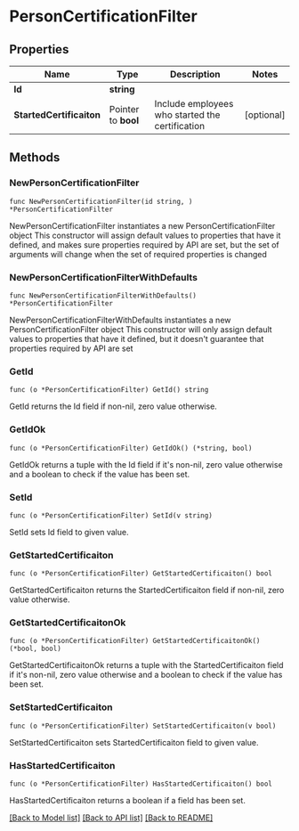 # PersonCertificationFilter

## Properties

Name | Type | Description | Notes
------------ | ------------- | ------------- | -------------
**Id** | **string** |  | 
**StartedCertificaiton** | Pointer to **bool** | Include employees who started the certification | [optional] 

## Methods

### NewPersonCertificationFilter

`func NewPersonCertificationFilter(id string, ) *PersonCertificationFilter`

NewPersonCertificationFilter instantiates a new PersonCertificationFilter object
This constructor will assign default values to properties that have it defined,
and makes sure properties required by API are set, but the set of arguments
will change when the set of required properties is changed

### NewPersonCertificationFilterWithDefaults

`func NewPersonCertificationFilterWithDefaults() *PersonCertificationFilter`

NewPersonCertificationFilterWithDefaults instantiates a new PersonCertificationFilter object
This constructor will only assign default values to properties that have it defined,
but it doesn't guarantee that properties required by API are set

### GetId

`func (o *PersonCertificationFilter) GetId() string`

GetId returns the Id field if non-nil, zero value otherwise.

### GetIdOk

`func (o *PersonCertificationFilter) GetIdOk() (*string, bool)`

GetIdOk returns a tuple with the Id field if it's non-nil, zero value otherwise
and a boolean to check if the value has been set.

### SetId

`func (o *PersonCertificationFilter) SetId(v string)`

SetId sets Id field to given value.


### GetStartedCertificaiton

`func (o *PersonCertificationFilter) GetStartedCertificaiton() bool`

GetStartedCertificaiton returns the StartedCertificaiton field if non-nil, zero value otherwise.

### GetStartedCertificaitonOk

`func (o *PersonCertificationFilter) GetStartedCertificaitonOk() (*bool, bool)`

GetStartedCertificaitonOk returns a tuple with the StartedCertificaiton field if it's non-nil, zero value otherwise
and a boolean to check if the value has been set.

### SetStartedCertificaiton

`func (o *PersonCertificationFilter) SetStartedCertificaiton(v bool)`

SetStartedCertificaiton sets StartedCertificaiton field to given value.

### HasStartedCertificaiton

`func (o *PersonCertificationFilter) HasStartedCertificaiton() bool`

HasStartedCertificaiton returns a boolean if a field has been set.


[[Back to Model list]](../README.md#documentation-for-models) [[Back to API list]](../README.md#documentation-for-api-endpoints) [[Back to README]](../README.md)


